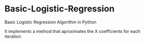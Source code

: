 # Basic-Logistic-Regression
Basic Logistic Regression Algorithm in Python

It implements a method that aproximates the X coefficients for each iteration
